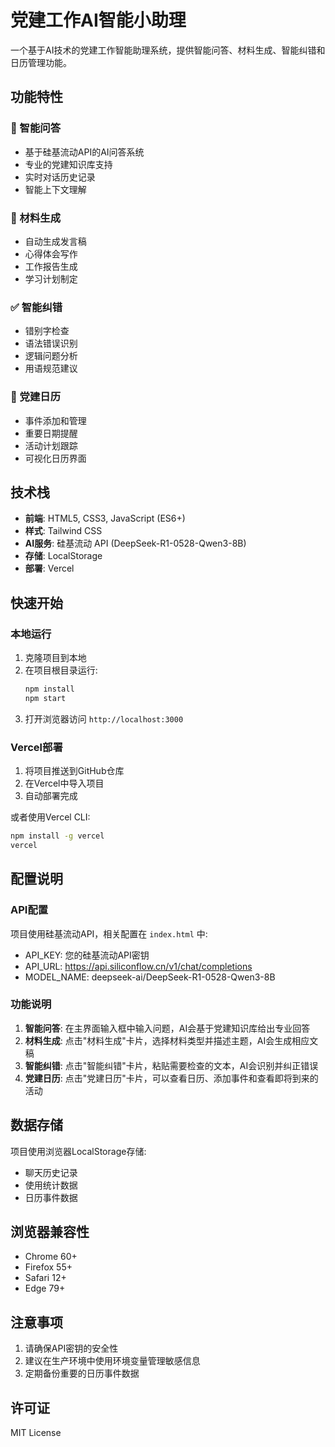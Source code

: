 # 党建工作AI智能小助理

一个基于AI技术的党建工作智能助理系统，提供智能问答、材料生成、智能纠错和日历管理功能。

## 功能特性

### 🤖 智能问答
- 基于硅基流动API的AI问答系统
- 专业的党建知识库支持
- 实时对话历史记录
- 智能上下文理解

### 📝 材料生成
- 自动生成发言稿
- 心得体会写作
- 工作报告生成
- 学习计划制定

### ✅ 智能纠错
- 错别字检查
- 语法错误识别
- 逻辑问题分析
- 用语规范建议

### 📅 党建日历
- 事件添加和管理
- 重要日期提醒
- 活动计划跟踪
- 可视化日历界面

## 技术栈

- **前端**: HTML5, CSS3, JavaScript (ES6+)
- **样式**: Tailwind CSS
- **AI服务**: 硅基流动 API (DeepSeek-R1-0528-Qwen3-8B)
- **存储**: LocalStorage
- **部署**: Vercel

## 快速开始

### 本地运行

1. 克隆项目到本地
2. 在项目根目录运行:
   ```bash
   npm install
   npm start
   ```
3. 打开浏览器访问 `http://localhost:3000`

### Vercel部署

1. 将项目推送到GitHub仓库
2. 在Vercel中导入项目
3. 自动部署完成

或者使用Vercel CLI:
```bash
npm install -g vercel
vercel
```

## 配置说明

### API配置
项目使用硅基流动API，相关配置在 `index.html` 中:
- API_KEY: 您的硅基流动API密钥
- API_URL: https://api.siliconflow.cn/v1/chat/completions
- MODEL_NAME: deepseek-ai/DeepSeek-R1-0528-Qwen3-8B

### 功能说明

1. **智能问答**: 在主界面输入框中输入问题，AI会基于党建知识库给出专业回答
2. **材料生成**: 点击"材料生成"卡片，选择材料类型并描述主题，AI会生成相应文稿
3. **智能纠错**: 点击"智能纠错"卡片，粘贴需要检查的文本，AI会识别并纠正错误
4. **党建日历**: 点击"党建日历"卡片，可以查看日历、添加事件和查看即将到来的活动

## 数据存储

项目使用浏览器LocalStorage存储:
- 聊天历史记录
- 使用统计数据
- 日历事件数据

## 浏览器兼容性

- Chrome 60+
- Firefox 55+
- Safari 12+
- Edge 79+

## 注意事项

1. 请确保API密钥的安全性
2. 建议在生产环境中使用环境变量管理敏感信息
3. 定期备份重要的日历事件数据

## 许可证

MIT License